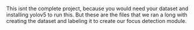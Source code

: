 This isnt the complete project, because you would need your dataset and installing yolov5 to run this. But these are the files that we ran a long with creating the dataset and labeling it to create our focus detection module.
